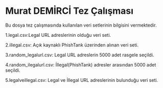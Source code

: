 # Murat DEMİRCİ Tez Çalışması

Bu dosya tez çalışmasında kullanılan veri setlerinin bilgisini vermektedir.

1.legal.csv:Legal URL adreslerinin olduğu veri seti.

2.illegal.csv: Açık kaynaklı PhishTank üzerinden alınan veri seti.

3.random_legalurl.csv: Legal URL adreslerin 5000 adet rasgele seçildi.

4.random_ilegalurl.csv: İllegal(PhishTank) adresler arasından 5000 adet seçildi.

5.legalveillegal.csv: Legal ve İllegal URL adreslerinin bulunduğu veri seti.
